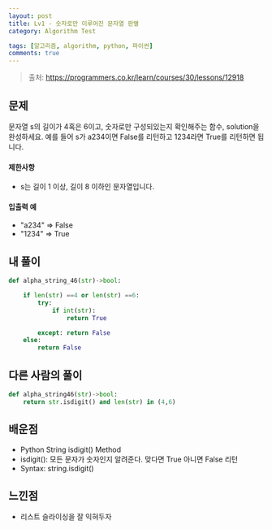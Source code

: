 ```yaml
---
layout: post
title: Lv1 - 숫자로만 이루어진 문자열 판별 
category: Algorithm Test

tags: [알고리즘, algorithm, python, 파이썬]
comments: true
---
```

> 출처: https://programmers.co.kr/learn/courses/30/lessons/12918

## 문제
문자열 s의 길이가 4혹은 6이고, 숫자로만 구성되있는지 확인해주는 함수, solution을 완성하세요.
예를 들어 s가 a234이면 False를 리턴하고 1234라면 True를 리턴하면 됩니다. 

#### 제한사항
- s는 길이 1 이상, 길이 8 이하인 문자열입니다.

#### 입출력 예
- "a234"  => False
- "1234"  => True

## 내 풀이
```python
def alpha_string_46(str)->bool:

    if len(str) ==4 or len(str) ==6:
        try:
            if int(str):
                return True

        except: return False
    else:
        return False
```

## 다른 사람의 풀이
```python
def alpha_string46(str)->bool:
    return str.isdigit() and len(str) in (4,6)
```

## 배운점
- Python String isdigit() Method
- isdigit(): 모든 문자가 숫자인지 알려준다. 맞다면 True 아니면 False 리턴
- Syntax: string.isdigit()


## 느낀점
- 리스트 슬라이싱을 잘 익혀두자
